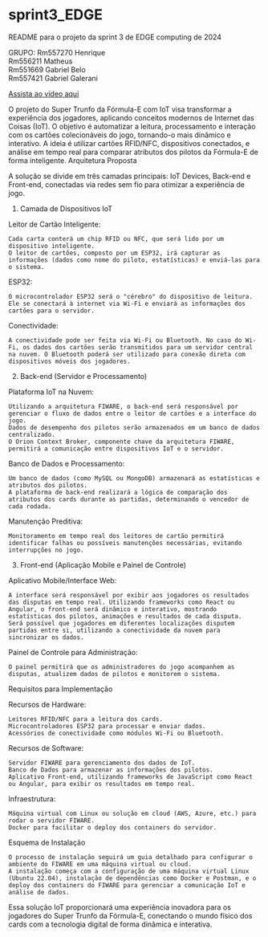 # sprint3_EDGE
README para o projeto da sprint 3 de EDGE computing de 2024 

GRUPO:
Rm557270 Henrique
</br>
Rm556211 Matheus
</br>
Rm551669 Gabriel Belo
</br>
Rm557421 Gabriel Galerani

[Assista ao vídeo aqui](https://youtu.be/f-R3KPgGPhA)


O projeto do Super Trunfo da Fórmula-E com IoT visa transformar a experiência dos jogadores, aplicando conceitos modernos de Internet das Coisas (IoT). O objetivo é automatizar a leitura, processamento e interação com os cartões colecionáveis do jogo, tornando-o mais dinâmico e interativo. A ideia é utilizar cartões RFID/NFC, dispositivos conectados, e análise em tempo real para comparar atributos dos pilotos da Fórmula-E de forma inteligente.
Arquitetura Proposta

A solução se divide em três camadas principais: IoT Devices, Back-end e Front-end, conectadas via redes sem fio para otimizar a experiência de jogo.
1. Camada de Dispositivos IoT

Leitor de Cartão Inteligente:

    Cada carta conterá um chip RFID ou NFC, que será lido por um dispositivo inteligente.
    O leitor de cartões, composto por um ESP32, irá capturar as informações (dados como nome do piloto, estatísticas) e enviá-las para o sistema.

ESP32:

    O microcontrolador ESP32 será o "cérebro" do dispositivo de leitura. Ele se conectará à internet via Wi-Fi e enviará as informações dos cartões para o servidor.

Conectividade:

    A conectividade pode ser feita via Wi-Fi ou Bluetooth. No caso do Wi-Fi, os dados dos cartões serão transmitidos para um servidor central na nuvem. O Bluetooth poderá ser utilizado para conexão direta com dispositivos móveis dos jogadores.

2. Back-end (Servidor e Processamento)

Plataforma IoT na Nuvem:

    Utilizando a arquitetura FIWARE, o back-end será responsável por gerenciar o fluxo de dados entre o leitor de cartões e a interface do jogo.
    Dados de desempenho dos pilotos serão armazenados em um banco de dados centralizado.
    O Orion Context Broker, componente chave da arquitetura FIWARE, permitirá a comunicação entre dispositivos IoT e o servidor.

Banco de Dados e Processamento:

    Um banco de dados (como MySQL ou MongoDB) armazenará as estatísticas e atributos dos pilotos.
    A plataforma de back-end realizará a lógica de comparação dos atributos dos cards durante as partidas, determinando o vencedor de cada rodada.

Manutenção Preditiva:

    Monitoramento em tempo real dos leitores de cartão permitirá identificar falhas ou possíveis manutenções necessárias, evitando interrupções no jogo.

3. Front-end (Aplicação Mobile e Painel de Controle)

Aplicativo Mobile/Interface Web:

    A interface será responsável por exibir aos jogadores os resultados das disputas em tempo real. Utilizando frameworks como React ou Angular, o front-end será dinâmico e interativo, mostrando estatísticas dos pilotos, animações e resultados de cada disputa.
    Será possível que jogadores em diferentes localizações disputem partidas entre si, utilizando a conectividade da nuvem para sincronizar os dados.

Painel de Controle para Administração:

    O painel permitirá que os administradores do jogo acompanhem as disputas, atualizem dados de pilotos e monitorem o sistema.

Requisitos para Implementação

Recursos de Hardware:

    Leitores RFID/NFC para a leitura dos cards.
    Microcontroladores ESP32 para processar e enviar dados.
    Acessórios de conectividade como módulos Wi-Fi ou Bluetooth.

Recursos de Software:

    Servidor FIWARE para gerenciamento dos dados de IoT.
    Banco de Dados para armazenar as informações dos pilotos.
    Aplicativo Front-end, utilizando frameworks de JavaScript como React ou Angular, para exibir os resultados em tempo real.

Infraestrutura:

    Máquina virtual com Linux ou solução em cloud (AWS, Azure, etc.) para rodar o servidor FIWARE.
    Docker para facilitar o deploy dos containers do servidor.

Esquema de Instalação

    O processo de instalação seguirá um guia detalhado para configurar o ambiente do FIWARE em uma máquina virtual ou cloud.
    A instalação começa com a configuração de uma máquina virtual Linux (Ubuntu 22.04), instalação de dependências como Docker e Postman, e o deploy dos containers do FIWARE para gerenciar a comunicação IoT e análise de dados.

Essa solução IoT proporcionará uma experiência inovadora para os jogadores do Super Trunfo da Fórmula-E, conectando o mundo físico dos cards com a tecnologia digital de forma dinâmica e interativa.
